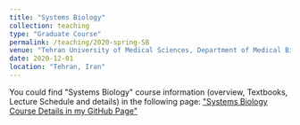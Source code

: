 ```yaml
---
title: "Systems Biology"
collection: teaching
type: "Graduate Course"
permalink: /teaching/2020-spring-SB
venue: "Tehran University of Medical Sciences, Department of Medical Biotechnology"
date: 2020-12-01
location: "Tehran, Iran"
---
```


You could find "Systems Biology" course information (overview, Textbooks, Lecture Schedule and details) in the following page: ["Systems Biology Course Details in my GitHub Page"](https://github.com/yazdan59/Systems_Biology)
